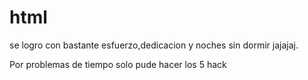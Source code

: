 # html

se logro con bastante esfuerzo,dedicacion y noches sin dormir jajajaj.

Por problemas de tiempo solo pude hacer los 5 hack 
